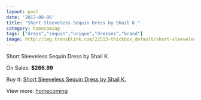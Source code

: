 ```yaml
---
layout: post
date: '2017-08-06'
title: "Short Sleeveless Sequin Dress by Shail K."
category: homecoming
tags: ["dress","sequin","unique","dresses","brand"]
image: http://img.transblink.com/22513-thickbox_default/short-sleeveless-sequin-dress-by-shail-k.jpg
---
```

Short Sleeveless Sequin Dress by Shail K.

On Sales: **$266.99**
<a href="https://www.transblink.com/en/homecoming/7145-short-sleeveless-sequin-dress-by-shail-k.html"><amp-img layout="responsive" width="600" height="600" src="//img.transblink.com/22513-thickbox_default/short-sleeveless-sequin-dress-by-shail-k.jpg" alt="Short Sleeveless Sequin Dress by Shail K. 0" /></a>
<a href="https://www.transblink.com/en/homecoming/7145-short-sleeveless-sequin-dress-by-shail-k.html"><amp-img layout="responsive" width="600" height="600" src="//img.transblink.com/22515-thickbox_default/short-sleeveless-sequin-dress-by-shail-k.jpg" alt="Short Sleeveless Sequin Dress by Shail K. 1" /></a>
<a href="https://www.transblink.com/en/homecoming/7145-short-sleeveless-sequin-dress-by-shail-k.html"><amp-img layout="responsive" width="600" height="600" src="//img.transblink.com/22514-thickbox_default/short-sleeveless-sequin-dress-by-shail-k.jpg" alt="Short Sleeveless Sequin Dress by Shail K. 2" /></a>

Buy it: [Short Sleeveless Sequin Dress by Shail K.](https://www.transblink.com/en/homecoming/7145-short-sleeveless-sequin-dress-by-shail-k.html "Short Sleeveless Sequin Dress by Shail K.")

View more: [homecoming](https://www.transblink.com/en/57-homecoming "homecoming")